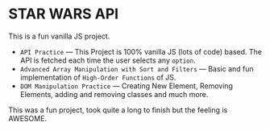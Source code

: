 # STAR WARS API

This is a fun vanilla JS project.

- `API Practice` — This Project is 100% vanilla JS (lots of code) based. The API is fetched each time the user selects any `option`.
- `Advanced Array Manipulation with Sort and Filters` — Basic and fun implementation of `High-Order Functions` of JS.
- `DOM Manipulation Practice` — Creating New Element, Removing Elements, adding and removing classes and much more. 

This was a fun project, took quite a long to finish but the feeling is AWESOME.
